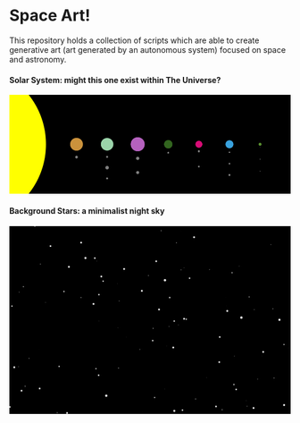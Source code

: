 Space Art!
==========

This repository holds a collection of scripts which are able to create
generative art (art generated by an autonomous system) focused on space and
astronomy.


#### Solar System: might this one exist within The Universe?
![solar system](out/solar_system.png)

#### Background Stars: a minimalist night sky
![background stars](out/background_stars.png)

